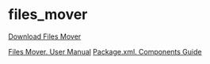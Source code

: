 # files_mover

[Download Files Mover](https://github.com/SergeyRusetsky/files_mover/tree/master/out/artifacts/files_mover_jar)

[Files Mover. User Manual](https://github.com/SergeyRusetsky/files_mover/blob/master/out/artifacts/Files%20Mover%20User%20Manual.pdf)
[Package.xml. Components Guide](https://github.com/SergeyRusetsky/files_mover/blob/master/out/artifacts/Package.xml.%20Components%20Guide.pdf)

